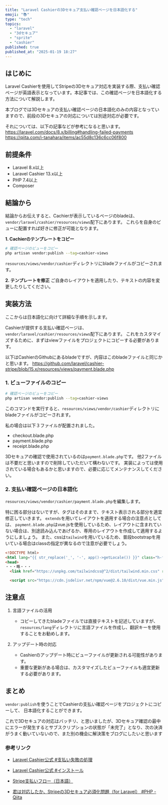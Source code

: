 ```yaml
---
title: "Laravel Cashierの3Dセキュア支払い確認ページを日本語化する"
emoji: "📚"
type: "tech"
topics:
  - "laravel"
  - "3dセキュア"
  - "sprite"
  - "cashier"
published: true
published_at: "2025-01-19 18:27"
---
```


## はじめに

Laravel Cashierを使用してStripeの3Dセキュア対応を実装する際、支払い確認ページが英語表示となっています。本記事では、この確認ページを日本語化する方法について解説します。

本ブログでは3Dセキュアの支払い確認ページの日本語化のみの内容となっていますので、前段の3Dセキュアの対応については別途対応が必要です。

それについては、以下の記事などが参考になると思います。
https://laravel.com/docs/8.x/billing#handling-failed-payments
https://qiita.com/i-tanahara/items/ac55d8c136c6cc06f800


## 前提条件

- Laravel 8.x以上
- Laravel Cashier 13.x以上
- PHP 7.4以上
- Composer

## 結論から
結論からお伝えすると、Cachierが表示しているページのbladeは、`vendor/laravel/cashier/resources/views`配下にあります。
これらを自身のビューに配置すれば好きに修正が可能となります。

**1. Cachierのテンプレートをコピー**
```bash
# 確認ページのビューをコピー
php artisan vendor:publish --tag=cashier-views
```

`resources/views/vendor/cashier`ディレクトリにbladeファイルがコピーされます。

**2. テンプレートを修正**
ご自身のレイアウトを適用したり、テキストの内容を変更したりしてください。


## 実装方法
ここからは日本語化に向けて詳細な手順を示します。

Cashierが提供する支払い確認ページは、`vendor/laravel/cashier/resources/views`配下にあります。
これをカスタマイズするために、まずはviewファイルをプロジェクトにコピーする必要があります。

以下はCashierのGithubにあるbladeですが、内容はこのbladeファイルと同じかと思います。
https://github.com/laravel/cashier-stripe/blob/15.x/resources/views/payment.blade.php


### 1. ビューファイルのコピー

```bash
# 確認ページのビューをコピー
php artisan vendor:publish --tag=cashier-views
```

このコマンドを実行すると、`resources/views/vendor/cashier`ディレクトリにbladeファイルがコピーされます。

私の場合は以下３ファイルが配置されました。
- checkout.blade.php
- payment.blade.php
- receipt.blade.php

3Dセキュアの確認で使用されているのは`payment.blade.php`です。
他2ファイルは不要だと思いますので削除していただいて構わないです。
実装によっては使用されている場合もあるかと思いますので、必要に応じてメンテナンスしてください。

### 2. 支払い確認ページの日本語化

`resources/views/vendor/cashier/payment.blade.php`を編集します。

特に困る部分はないですが、タグはそのままで、テキスト表示される部分を適宜修正していきます。
`extends`を用いてレイアウトを適用する場合の注意点としては、
`payment.blade.php`はvue.jsを使用しているため、レイアウトに含まれていない場合は、別途読み込んであげるか、専用のレイアウトを作成して適用するようにしましょう。
また、cssは`tailwind`を用いているため、普段bootstrapを用いている場合はclassの指定が異なるので注意が必要でしょう。

```html
<!DOCTYPE html>
<html lang="{{ str_replace('_', '-', app()->getLocale()) }}" class="h-full">
<head>
・・・略・・・
  <link href="https://unpkg.com/tailwindcss@^2/dist/tailwind.min.css" rel="stylesheet">

  <script src="https://cdn.jsdelivr.net/npm/vue@2.6.10/dist/vue.min.js"></script>

```

## 注意点

1. 言語ファイルの活用
   - コピーしてきたbladeファイルでは直接テキストを記述していますが、`resources/lang`ディレクトリに言語ファイルを作成し、翻訳キーを使用することをお勧めします。

2. アップデート時の対応
   - Cashierのアップデート時にビューファイルが更新される可能性があります。
   - 重要な更新がある場合は、カスタマイズしたビューファイルも適宜更新する必要があります。

## まとめ
`vendor:publish`を使うことでCashierの支払い確認ページをプロジェクトにコピーして、
日本語化することができます。

これで3Dセキュアの対応はバッチリ、と思いましたが、3Dセキュア確認の最中にエラーが発生するとサブスクリプションの状態が「未完了」となり、次の決済がうまく動いていないので、また別の機会に解決策をブログにしたいと思います

### 参考リンク

- [Laravel Cashier公式 #支払い失敗の処理](https://laravel.com/docs/8.x/billing#handling-failed-payments)
- [Laravel Cashier公式 #インストール](https://laravel.com/docs/11.x/billing#installation)
- [Stripe支払いフロー（日本語）](https://stripe.com/docs/payments/checkout/accept-a-payment?locale=ja)

- [君は対応したか、Stripeの3Dセキュア必須化問題（for Laravel） #PHP - Qiita](https://qiita.com/i-tanahara/items/ac55d8c136c6cc06f800)